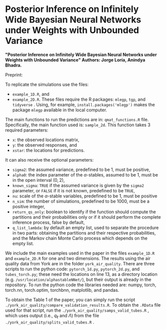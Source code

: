 # Posterior Inference on Infinitely Wide Bayesian Neural Networks under Weights with Unbounded Variance

**"Posterior Inference on Infinitely Wide Bayesian Neural Networks under Weights with Unbounded Variance" Authors: Jorge Loría, Anindya Bhadra.** 

Preprint: []()

To replicate the simulations use the files: 
- `example_1D.R`, and
- `example_2D.R`.
These files require the R packages: `mlegp`, `tgp`, and `tidyverse` . Using, for example, `install.packages('mlegp')` makes the package `mlegp` available in the local computer.

The main functions to run the predictions are in: `qmat_functions.R` file. Specifically, the main function used is: `sample_2d`. This function takes 3 required parameters:

- `x`: the observed locations matrix,
- `y`: the observed responses, and
- `xstar`: the locations for predictions.
 
It can also receive the optional parameters:
- `sigma2`: the assumed variance, predefined to be 1, must be positive,
- `alpha0`: the index parameter of the $\alpha$-stables, assumed to be 1, must be in the open interval $(0,2)$,
- `known_sigma`: `TRUE` if the assumed variance is given by the `sigma2` parameter, or `FALSE` if it is not known, predefined to be `TRUE`,
- `nu`: scale of the $\alpha$-stable variables, predefined to be 1, must be positive
- `n_sim`: the number of simulations, predefined to be 1000, must be a positive integer,
- `return_qs_only`: boolean to identify if the function should compute the partitions and their probabilities only or if it should perform the complete inference process, false by default,
- `q_list_lambda`: by default an empty list, used to separate the procedure in two parts: obtaining the partitions and their respective probabilities, and the Markov chain Monte Carlo process which depends on the empty list.

We include the main examples used in the paper in the files `example_1D.R` and `example_2D.R` for one and two dimensions. The results using the air quality data from York are in the folder `york_air_quality`. There are three scripts to run the python code: `pytorch_1d.py`, `pytorch_2d.py`, and `tubes_torch.py`; these need the locations on line 13, as a directory location (e.g. `/usr/location/alphastableNNet/`), but their output is already in the repository. To run the python code the libraries needed are: numpy, torch, torch.nn, torch.optim, torchbnn, matplotlib, and pandas.


To obtain the Table 1 of the paper, you can simply run the script `./york_air_quality/compare_validation_results.R`. To obtain the `.RData` file used for that script, run the `./york_air_quality/samps_valid_tubes.R` , which uses output (i.e., $q_\ell$ and $\Lambda$) from the file `./york_air_quality/splits_valid_tubes.R` .
